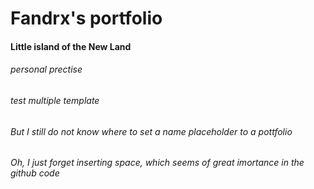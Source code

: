 # Fandrx's portfolio


#### Little island of the New Land


###### personal prectise


###### test multiple template

###### But I still do not know where to set a name placeholder to a pottfolio

###### Oh, I just forget inserting space, which seems of great imortance in the github code
